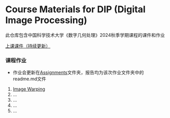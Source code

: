 # Course Materials for DIP (Digital Image Processing)

此仓库包含中国科学技术大学《数字几何处理》2024秋季学期课程的课件和作业

[上课课件（持续更新）](PPT)

### 课程作业

- 作业会更新在[Assignments](Assignments/)文件夹，报告均为该次作业文件夹中的readme.md文件

1. [Image Warping](Assignments/01_ImageWarping)
2. ...
3. ...
4. ...
5. ...